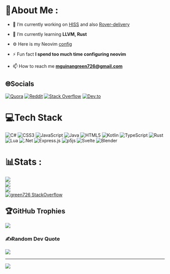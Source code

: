 # 💫About Me :
- 🔭 I’m currently working on [HISS](https://github.com/green726/HISS) and also [Rover-delivery](https://github.com/green726/rover-delivery)

- 🌱 I’m currently learning **LLVM, Rust**

- ⚙️ Here is my Neovim [config](https://github.com/green726/greenvim)

- ⚡ Fun fact **I spend too much time configuring neovim**

- 📫 How to reach me **mguinangreen726@gmail.com**


## 🌐Socials
[![Quora](https://img.shields.io/badge/Quora-%23B92B27.svg?logo=Quora&logoColor=white&style=for-the-badge)](https://quora.com/profile/green726) [![Reddit](https://img.shields.io/badge/Reddit-%23FF4500.svg?logo=Reddit&logoColor=white&style=for-the-badge)](https://reddit.com/user/green726I) [![Stack Overflow](https://img.shields.io/badge/-Stackoverflow-FE7A16?logo=stack-overflow&logoColor=white&style=for-the-badge)](https://stackoverflow.com/users/13550188) [![Dev.to](https://img.shields.io/badge/dev.to-0A0A0A?style=for-the-badge&logo=devdotto&logoColor=white)](https://dev.to/green726)

# 💻Tech Stack
![C#](https://img.shields.io/badge/c%23-%23239120.svg?style=for-the-badge&logo=c-sharp&logoColor=white) ![CSS3](https://img.shields.io/badge/css3-%231572B6.svg?style=for-the-badge&logo=css3&logoColor=white) ![JavaScript](https://img.shields.io/badge/javascript-%23323330.svg?style=for-the-badge&logo=javascript&logoColor=%23F7DF1E) ![Java](https://img.shields.io/badge/java-%23ED8B00.svg?style=for-the-badge&logo=java&logoColor=white) ![HTML5](https://img.shields.io/badge/html5-%23E34F26.svg?style=for-the-badge&logo=html5&logoColor=white) ![Kotlin](https://img.shields.io/badge/kotlin-%230095D5.svg?style=for-the-badge&logo=kotlin&logoColor=white) ![TypeScript](https://img.shields.io/badge/typescript-%23007ACC.svg?style=for-the-badge&logo=typescript&logoColor=white) ![Rust](https://img.shields.io/badge/rust-%23000000.svg?style=for-the-badge&logo=rust&logoColor=white) ![Lua](https://img.shields.io/badge/lua-%232C2D72.svg?style=for-the-badge&logo=lua&logoColor=white) ![.Net](https://img.shields.io/badge/.NET-5C2D91?style=for-the-badge&logo=.net&logoColor=white) ![Express.js](https://img.shields.io/badge/express.js-%23404d59.svg?style=for-the-badge&logo=express&logoColor=%2361DAFB) ![p5js](https://img.shields.io/badge/p5.js-ED225D?style=for-the-badge&logo=p5.js&logoColor=FFFFFF) ![Svelte](https://img.shields.io/badge/svelte-%23f1413d.svg?style=for-the-badge&logo=svelte&logoColor=white) ![Blender](https://img.shields.io/badge/blender-%23F5792A.svg?style=for-the-badge&logo=blender&logoColor=white)

# 📊Stats :
![](https://github-readme-stats.vercel.app/api?username=green726&theme=nord&hide_border=false&include_all_commits=false&count_private=false)<br/>
![](https://github-readme-streak-stats.herokuapp.com/?user=green726&theme=nord&hide_border=false)<br/>
![](https://github-readme-stats.vercel.app/api/top-langs/?username=green726&theme=nord&hide_border=false&include_all_commits=false&count_private=false&layout=compact)<br/>
[![green726 StackOverflow](https://github-readme-stackoverflow.vercel.app/?userID=13550188)](https://stackoverflow.com/users/13550188/green726)

## 🏆GitHub Trophies
![](https://github-profile-trophy.vercel.app/?username=green726&theme=nord&no-frame=false&no-bg=false&margin-w=4)

### ✍️Random Dev Quote
![](https://quotes-github-readme.vercel.app/api?type=horizontal&theme=tokyonight)

---
[![](https://visitcount.itsvg.in/api?id=green726&icon=0&color=0)](https://visitcount.itsvg.in)

 <!-- ## 💰You can help me by Donating
  [![BuyMeACoffee](https://img.shields.io/badge/Buy%20Me%20a%20Coffee-ffdd00?style=for-the-badge&logo=buy-me-a-coffee&logoColor=black)](https://buymeacoffee.com/green726) 

  -->
